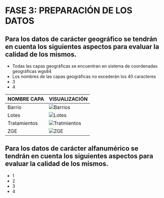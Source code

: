 
# FASE 3: PREPARACIÓN DE LOS DATOS
## Para los datos de carácter geográfico se tendrán en cuenta los siguientes aspectos para evaluar la calidad de los mismos.


* Todas las capas geográficas se encuentran en sistema de coordenadas geográficas wgs84
* Los nombres de las capas geográficas no excederán los 40 caracteres
* 3
* 4

|NOMBRE CAPA|VISUALIZACIÓN|
|-----|-----|
|Barrio| ![Barrios](https://user-images.githubusercontent.com/45660997/61579388-f4940300-aac9-11e9-9639-63ab6e81202b.PNG)|
|Lotes| ![Lotes](https://user-images.githubusercontent.com/45660997/61579403-2311de00-aaca-11e9-8e4f-383c46572740.PNG)|
|Tratamientos|![Tratmientos](https://user-images.githubusercontent.com/45660997/61579432-99164500-aaca-11e9-9cf0-800c03282702.PNG) |
|ZGE|![ZGE](https://user-images.githubusercontent.com/45660997/61579438-a7fcf780-aaca-11e9-9fb3-a795da4b3b2c.PNG) |


## Para los datos de carácter alfanumérico se tendrán en cuenta los siguientes aspectos para evaluar la calidad de los mismos.
* 1
* 2
* 3
* 4
